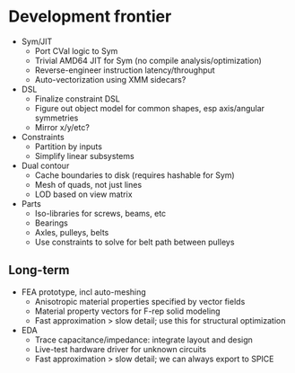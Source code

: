 # Development frontier
+ Sym/JIT
  + Port CVal logic to Sym
  + Trivial AMD64 JIT for Sym (no compile analysis/optimization)
  + Reverse-engineer instruction latency/throughput
  + Auto-vectorization using XMM sidecars?
+ DSL
  + Finalize constraint DSL
  + Figure out object model for common shapes, esp axis/angular symmetries
  + Mirror x/y/etc?
+ Constraints
  + Partition by inputs
  + Simplify linear subsystems
+ Dual contour
  + Cache boundaries to disk (requires hashable for Sym)
  + Mesh of quads, not just lines
  + LOD based on view matrix
+ Parts
  + Iso-libraries for screws, beams, etc
  + Bearings
  + Axles, pulleys, belts
  + Use constraints to solve for belt path between pulleys


## Long-term
+ FEA prototype, incl auto-meshing
  + Anisotropic material properties specified by vector fields
  + Material property vectors for F-rep solid modeling
  + Fast approximation > slow detail; use this for structural optimization
+ EDA
  + Trace capacitance/impedance: integrate layout and design
  + Live-test hardware driver for unknown circuits
  + Fast approximation > slow detail; we can always export to SPICE
